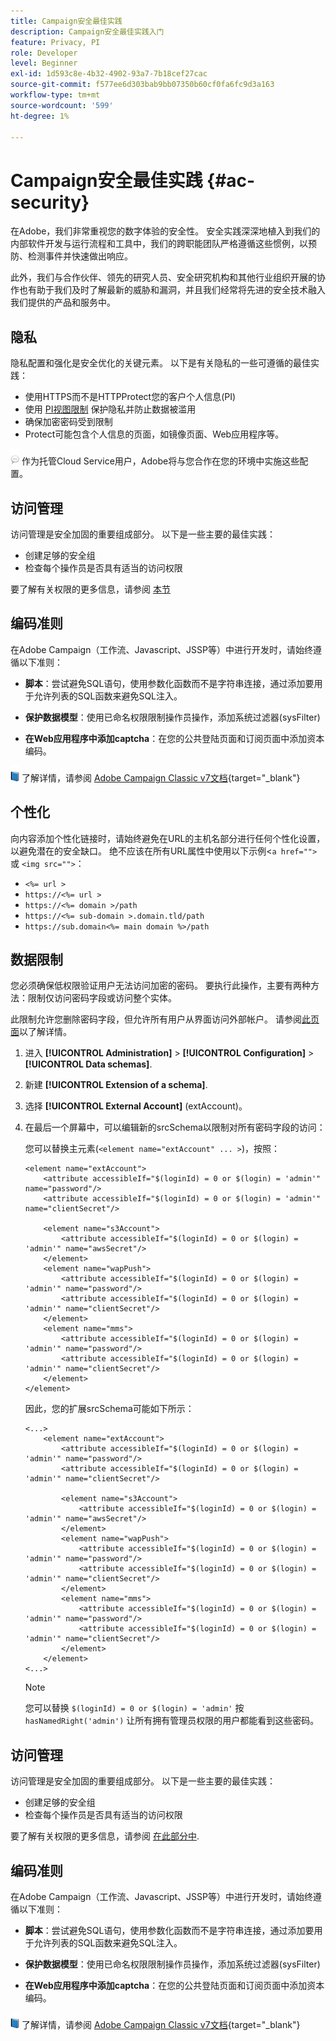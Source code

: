 ```yaml
---
title: Campaign安全最佳实践
description: Campaign安全最佳实践入门
feature: Privacy, PI
role: Developer
level: Beginner
exl-id: 1d593c8e-4b32-4902-93a7-7b18cef27cac
source-git-commit: f577ee6d303bab9bb07350b60cf0fa6fc9d3a163
workflow-type: tm+mt
source-wordcount: '599'
ht-degree: 1%

---
```


# Campaign安全最佳实践 {#ac-security}

在Adobe，我们非常重视您的数字体验的安全性。 安全实践深深地植入到我们的内部软件开发与运行流程和工具中，我们的跨职能团队严格遵循这些惯例，以预防、检测事件并快速做出响应。

此外，我们与合作伙伴、领先的研究人员、安全研究机构和其他行业组织开展的协作也有助于我们及时了解最新的威胁和漏洞，并且我们经常将先进的安全技术融入我们提供的产品和服务中。

## 隐私

隐私配置和强化是安全优化的关键元素。 以下是有关隐私的一些可遵循的最佳实践：

* 使用HTTPS而不是HTTPProtect您的客户个人信息(PI)
* 使用 [PI视图限制](../dev/restrict-pi-view.md) 保护隐私并防止数据被滥用
* 确保加密密码受到限制
* Protect可能包含个人信息的页面，如镜像页面、Web应用程序等。

![](../assets/do-not-localize/speech.png)  作为托管Cloud Service用户，Adobe将与您合作在您的环境中实施这些配置。


## 访问管理

访问管理是安全加固的重要组成部分。 以下是一些主要的最佳实践：

* 创建足够的安全组
* 检查每个操作员是否具有适当的访问权限

要了解有关权限的更多信息，请参阅 [本节](../start/gs-permissions.md)

## 编码准则

在Adobe Campaign（工作流、Javascript、JSSP等）中进行开发时，请始终遵循以下准则：

* **脚本**：尝试避免SQL语句，使用参数化函数而不是字符串连接，通过添加要用于允许列表的SQL函数来避免SQL注入。

* **保护数据模型**：使用已命名权限限制操作员操作，添加系统过滤器(sysFilter)

* **在Web应用程序中添加captcha**：在您的公共登陆页面和订阅页面中添加资本编码。

![](../assets/do-not-localize/book.png) 了解详情，请参阅 [Adobe Campaign Classic v7文档](https://experienceleague.adobe.com/docs/campaign-classic/using/installing-campaign-classic/security-privacy/scripting-coding-guidelines.html#installing-campaign-classic){target="_blank"}


## 个性化

向内容添加个性化链接时，请始终避免在URL的主机名部分进行任何个性化设置，以避免潜在的安全缺口。 绝不应该在所有URL属性中使用以下示例&lt;`a href="">` 或 `<img src="">`：

* `<%= url >`
* `https://<%= url >`
* `https://<%= domain >/path`
* `https://<%= sub-domain >.domain.tld/path`
* `https://sub.domain<%= main domain %>/path`

## 数据限制

您必须确保低权限验证用户无法访问加密的密码。 要执行此操作，主要有两种方法：限制仅访问密码字段或访问整个实体。

此限制允许您删除密码字段，但允许所有用户从界面访问外部帐户。 请参阅[此页面](../dev/restrict-pi-view.md)以了解详情。

1. 进入 **[!UICONTROL Administration]** > **[!UICONTROL Configuration]** > **[!UICONTROL Data schemas]**.

1. 新建 **[!UICONTROL Extension of a schema]**.

1. 选择 **[!UICONTROL External Account]** (extAccount)。

1. 在最后一个屏幕中，可以编辑新的srcSchema以限制对所有密码字段的访问：

   您可以替换主元素(`<element name="extAccount" ... >`)，按照：

   ```
   <element name="extAccount">
       <attribute accessibleIf="$(loginId) = 0 or $(login) = 'admin'" name="password"/>
       <attribute accessibleIf="$(loginId) = 0 or $(login) = 'admin'" name="clientSecret"/>
   
       <element name="s3Account">
           <attribute accessibleIf="$(loginId) = 0 or $(login) = 'admin'" name="awsSecret"/>
       </element>
       <element name="wapPush">
           <attribute accessibleIf="$(loginId) = 0 or $(login) = 'admin'" name="password"/>
           <attribute accessibleIf="$(loginId) = 0 or $(login) = 'admin'" name="clientSecret"/>
       </element>
       <element name="mms">
           <attribute accessibleIf="$(loginId) = 0 or $(login) = 'admin'" name="password"/>
           <attribute accessibleIf="$(loginId) = 0 or $(login) = 'admin'" name="clientSecret"/>
       </element>
   </element>
   ```

   因此，您的扩展srcSchema可能如下所示：

   ```
   <...>
       <element name="extAccount">
           <attribute accessibleIf="$(loginId) = 0 or $(login) = 'admin'" name="password"/>
           <attribute accessibleIf="$(loginId) = 0 or $(login) = 'admin'" name="clientSecret"/>
   
           <element name="s3Account">
               <attribute accessibleIf="$(loginId) = 0 or $(login) = 'admin'" name="awsSecret"/>
           </element>
           <element name="wapPush">
               <attribute accessibleIf="$(loginId) = 0 or $(login) = 'admin'" name="password"/>
               <attribute accessibleIf="$(loginId) = 0 or $(login) = 'admin'" name="clientSecret"/>
           </element>
           <element name="mms">
               <attribute accessibleIf="$(loginId) = 0 or $(login) = 'admin'" name="password"/>
               <attribute accessibleIf="$(loginId) = 0 or $(login) = 'admin'" name="clientSecret"/>
           </element>
       </element>
   <...> 
   ```

   >[!NOTE]
   >
   >您可以替换 `$(loginId) = 0 or $(login) = 'admin'` 按 `hasNamedRight('admin')` 让所有拥有管理员权限的用户都能看到这些密码。


## 访问管理

访问管理是安全加固的重要组成部分。 以下是一些主要的最佳实践：

* 创建足够的安全组
* 检查每个操作员是否具有适当的访问权限

要了解有关权限的更多信息，请参阅 [在此部分中](../start/gs-permissions.md).

## 编码准则

在Adobe Campaign（工作流、Javascript、JSSP等）中进行开发时，请始终遵循以下准则：

* **脚本**：尝试避免SQL语句，使用参数化函数而不是字符串连接，通过添加要用于允许列表的SQL函数来避免SQL注入。

* **保护数据模型**：使用已命名权限限制操作员操作，添加系统过滤器(sysFilter)

* **在Web应用程序中添加captcha**：在您的公共登陆页面和订阅页面中添加资本编码。

![](../assets/do-not-localize/book.png) 了解详情，请参阅 [Adobe Campaign Classic v7文档](https://experienceleague.adobe.com/docs/campaign-classic/using/installing-campaign-classic/security-privacy/scripting-coding-guidelines.html#installing-campaign-classic){target="_blank"}
